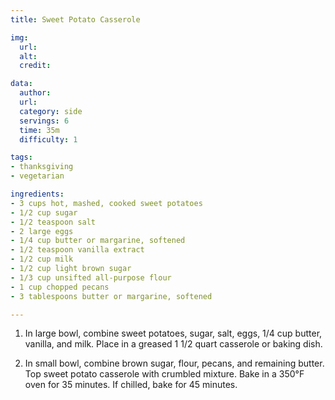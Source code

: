 ```yaml
---
title: Sweet Potato Casserole

img:
  url: 
  alt: 
  credit: 

data:
  author: 
  url: 
  category: side
  servings: 6
  time: 35m
  difficulty: 1 

tags:
- thanksgiving
- vegetarian

ingredients:
- 3 cups hot, mashed, cooked sweet potatoes
- 1/2 cup sugar
- 1/2 teaspoon salt
- 2 large eggs
- 1/4 cup butter or margarine, softened
- 1/2 teaspoon vanilla extract
- 1/2 cup milk
- 1/2 cup light brown sugar
- 1/3 cup unsifted all-purpose flour
- 1 cup chopped pecans
- 3 tablespoons butter or margarine, softened

---
```


1. In large bowl, combine sweet potatoes, sugar, salt, eggs, 1/4 cup butter, vanilla, and milk. Place in a greased 1 1/2 quart casserole or baking dish.

2. In small bowl, combine brown sugar, flour, pecans, and remaining butter. Top sweet potato casserole with crumbled mixture. Bake in a 350°F oven for 35 minutes. If chilled, bake for 45 minutes.